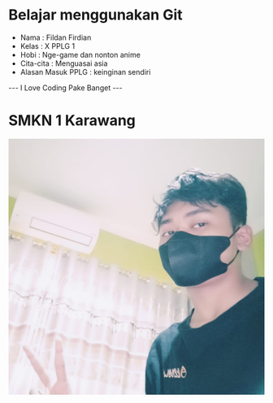 # Belajar menggunakan Git

- Nama              : Fildan Firdian
- Kelas             : X PPLG 1
- Hobi              : Nge-game dan nonton anime
- Cita-cita         : Menguasai asia
- Alasan Masuk PPLG : keinginan sendiri 

--- I Love Coding Pake Banget ---

# SMKN 1 Karawang
![Neskar](img/Fildan.jpg)  